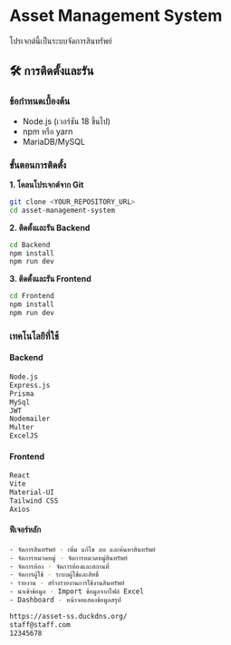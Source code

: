 # Asset Management System

โปรเจกต์นี้เป็นระบบจัดการสินทรัพย์

## 🛠️ การติดตั้งและรัน

### ข้อกำหนดเบื้องต้น
- Node.js (เวอร์ชัน 18 ขึ้นไป)
- npm หรือ yarn
- MariaDB/MySQL

### ขั้นตอนการติดตั้ง

**1. โคลนโปรเจกต์จาก Git**
```bash
git clone <YOUR_REPOSITORY_URL>
cd asset-management-system
```

**2. ติดตั้งและรัน Backend**
```bash
cd Backend
npm install
npm run dev
```

**3. ติดตั้งและรัน Frontend**
```bash
cd Frontend
npm install
npm run dev
```
### เทคโนโลยีที่ใช้

#### Backend
```bash
Node.js
Express.js
Prisma
MySql
JWT
Nodemailer
Multer
ExcelJS
```

#### Frontend
```bash
React
Vite
Material-UI
Tailwind CSS
Axios
```

#### ฟีเจอร์หลัก
```bash
- จัดการสินทรัพย์ - เพิ่ม แก้ไข ลบ และค้นหาสินทรัพย์
- จัดการหมวดหมู่ - จัดการหมวดหมู่สินทรัพย์
- จัดการห้อง - จัดการห้องและสถานที่
- จัดการผู้ใช้ - ระบบผู้ใช้และสิทธิ์
- รายงาน - สร้างรายงานการใช้งานสินทรัพย์
- นำเข้าข้อมูล - Import ข้อมูลจากไฟล์ Excel
- Dashboard - หน้าจอแสดงข้อมูลสรุป
```

```bash
https://asset-ss.duckdns.org/
staff@staff.com
12345678
```
